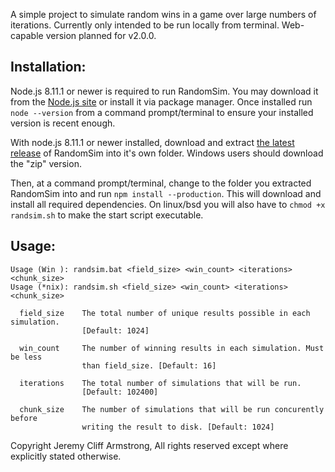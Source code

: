 A simple project to simulate random wins in a game over large numbers of iterations. Currently only intended to be run locally from terminal. Web-capable version planned for v2.0.0.

## Installation:

Node.js 8.11.1 or newer is required to run RandomSim. You may download it from the [Node.js site](https://nodejs.org/en/download/) or install it via package manager. Once installed run `node --version` from a command prompt/terminal to ensure your installed version is recent enough.

With node.js 8.11.1 or newer installed, download and extract [the latest release](https://github.com/JadedDragoon/RandomSim/releases) of RandomSim into it's own folder. Windows users should download the "zip" version.

Then, at a command prompt/terminal, change to the folder you extracted RandomSim into and run `npm install --production`. This will download and install all required dependencies. On linux/bsd you will also have to `chmod +x randsim.sh` to make the start script executable.

## Usage:
```
Usage (Win ): randsim.bat <field_size> <win_count> <iterations> <chunk_size>
Usage (*nix): randsim.sh <field_size> <win_count> <iterations> <chunk_size>

  field_size    The total number of unique results possible in each simulation.
                [Default: 1024]
  
  win_count     The number of winning results in each simulation. Must be less
                than field_size. [Default: 16]
                
  iterations    The total number of simulations that will be run.
                [Default: 102400]
                
  chunk_size    The number of simulations that will be run concurently before
                writing the result to disk. [Default: 1024]
```

Copyright Jeremy Cliff Armstrong,
All rights reserved except where explicitly stated otherwise.

